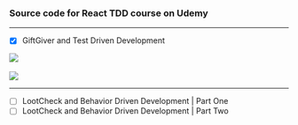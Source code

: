 ### Source code for React TDD course on Udemy


---
- [x] GiftGiver and Test Driven Development<br />

![](https://i.imgur.com/XaKygKf.gif=250x)<br /><br />
![](https://i.imgur.com/Co0ErSOl.png)<br />

---


- [ ] LootCheck and Behavior Driven Development | Part One<br />
- [ ] LootCheck and Behavior Driven Development | Part Two
